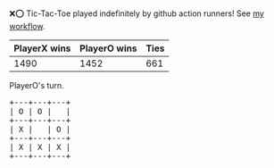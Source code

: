 :x::o: Tic-Tac-Toe played indefinitely by github action runners! See [my workflow](.github/workflows/play.yaml).

|PlayerX wins|PlayerO wins|Ties|
|-|-|-|
|1490|1452|661|

PlayerO's turn.

<pre>
+---+---+---+
| O | O |   |
+---+---+---+
| X |   | O |
+---+---+---+
| X | X | X |
+---+---+---+
</pre>